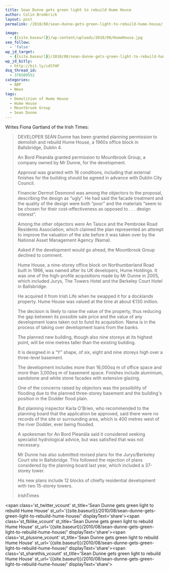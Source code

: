 ```yaml
---
title: Sean Dunne gets green light to rebuild Hume House
author: Colin Broderick
layout: post
permalink: /2010/08/sean-dunne-gets-green-light-to-rebuild-hume-house/

image:
  - {{site.baseurl}}/wp-content/uploads/2010/08/HumeHouse.jpg
seo_follow:
  - 'false'
wp_jd_target:
  - {{site.baseurl}}/2010/08/sean-dunne-gets-green-light-to-rebuild-hume-house/
wp_jd_bitly:
  - http://bit.ly/cdlFHF
dsq_thread_id:
  - 376509552
categories:
  - ABP
  - News
tags:
  - Demolition of Hume House
  - Hume House
  - Mountbrook Group
  - Sean Dunne
---
```

Writes Fiona Gartland of the Irish Times:

> DEVELOPER SEÁN Dunne has been granted planning permission to demolish and rebuild Hume House, a 1960s office block in Ballsbridge, Dublin 4.
> 
> An Bord Pleanála granted permission to Mountbrook Group, a company owned by Mr Dunne, for the development.
> 
> Approval was granted with 16 conditions, including that external finishes for the building should be agreed in advance with Dublin City Council.
> 
> Financier Dermot Desmond was among the objectors to the proposal, describing the design as “ugly”. He had said the facade treatment and the quality of the design were both “poor” and the materials “seem to be chosen for their cost-effectiveness as opposed to . . . design interest”.
> 
> Among the other objectors were An Taisce and the Pembroke Road Residents Association, which claimed the plan represented an attempt to improve the valuation of the site before it was taken over by the National Asset Management Agency (Nama).
> 
> <!--more-->Asked if the development would go ahead, the Mountbrook Group declined to comment.
> 
> Hume House, a nine-storey office block on Northumberland Road built in 1966, was named after its UK developers, Hume Holdings. It was one of the high-profile acquisitions made by Mr Dunne in 2005, which included Jurys, The Towers Hotel and the Berkeley Court Hotel in Ballsbridge.
> 
> He acquired it from Irish Life when he swapped it for a docklands property. Hume House was valued at the time at about €130 million.
> 
> The decision is likely to raise the value of the property, thus reducing the gap between its possible sale price and the value of any development loans taken out to fund its acquisition. Nama is in the process of taking over development loans from the banks.
> 
> The planned new building, though also nine storeys at its highest point, will be nine metres taller than the existing building.
> 
> It is designed in a “Y” shape, of six, eight and nine storeys high over a three-level basement.
> 
> The development includes more than 16,000sq m of office space and more than 3,000sq m of basement space. Finishes include aluminium, sandstone and white stone facades with extensive glazing.
> 
> One of the concerns raised by objectors was the possibility of flooding due to the planned three-storey basement and the building's position in the Dodder flood plain.
> 
> But planning inspector Karla O'Brien, who recommended to the planning board that the application be approved, said there were no records of the site or surrounding area, which is 400 metres west of the river Dodder, ever being flooded.
> 
> A spokesman for An Bord Pleanála said it considered seeking specialist hydrological advice, but was satisfied that was not necessary.
> 
> Mr Dunne has also submitted revised plans for the Jurys/Berkeley Court site in Ballsbridge. This followed the rejection of plans considered by the planning board last year, which included a 37-storey tower.
> 
> His new plans include 12 blocks of chiefly residential development with two 15-storey towers.
> 
> IrishTimes

<span class='st\_twitter\_vcount' st\_title='Sean Dunne gets green light to rebuild Hume House' st\_url='{{site.baseurl}}/2010/08/sean-dunne-gets-green-light-to-rebuild-hume-house/' displayText='share'></span><span class='st\_fblike\_vcount' st\_title='Sean Dunne gets green light to rebuild Hume House' st\_url='{{site.baseurl}}/2010/08/sean-dunne-gets-green-light-to-rebuild-hume-house/' displayText='share'></span><span class='st\_plusone\_vcount' st\_title='Sean Dunne gets green light to rebuild Hume House' st\_url='{{site.baseurl}}/2010/08/sean-dunne-gets-green-light-to-rebuild-hume-house/' displayText='share'></span><span class='st\_sharethis\_vcount' st\_title='Sean Dunne gets green light to rebuild Hume House' st\_url='{{site.baseurl}}/2010/08/sean-dunne-gets-green-light-to-rebuild-hume-house/' displayText='share'></span>